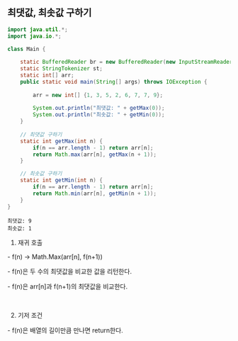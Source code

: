 ## 최댓값, 최솟값 구하기

```java
import java.util.*;
import java.io.*;

class Main {
    
    static BufferedReader br = new BufferedReader(new InputStreamReader(System.in));
    static StringTokenizer st;
    static int[] arr;
    public static void main(String[] args) throws IOException {
        
        arr = new int[] {1, 3, 5, 2, 6, 7, 7, 9};
        
        System.out.println("최댓값: " + getMax(0));
        System.out.println("최솟값: " + getMin(0));
    }
    
    // 최댓값 구하기
    static int getMax(int n) {
        if(n == arr.length - 1) return arr[n];
        return Math.max(arr[n], getMax(n + 1));
    }

    // 최솟값 구하기
    static int getMin(int n) {
        if(n == arr.length - 1) return arr[n];
        return Math.min(arr[n], getMin(n + 1));
    }
}


```

```
최댓값: 9
최솟값: 1
```

1. 재귀 호출

\- f(n) -> Math.Max(arr[n], f(n+1))

\- f(n)은 두 수의 최댓값을 비교한 값을 리턴한다.

\- f(n)은 arr[n]과 f(n+1)의 최댓값을 비교한다.

&nbsp;

2. 기저 조건
   
\- f(n)은 배열의 길이만큼 만나면 return한다.
